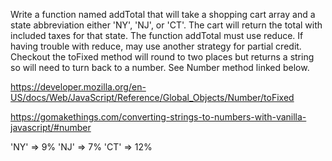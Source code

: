 Write a function named addTotal that will take a shopping cart array and a state abbreviation either 'NY', 'NJ', or 'CT'. The cart will return the total with included taxes for that state. The function addTotal must use reduce. If having trouble with reduce, may use another strategy for partial credit. Checkout the toFixed method will round to two places but returns a string so will need to turn back to a number. See Number method linked below.

https://developer.mozilla.org/en-US/docs/Web/JavaScript/Reference/Global_Objects/Number/toFixed

https://gomakethings.com/converting-strings-to-numbers-with-vanilla-javascript/#number

'NY' => 9%
'NJ' => 7%
'CT' => 12%
